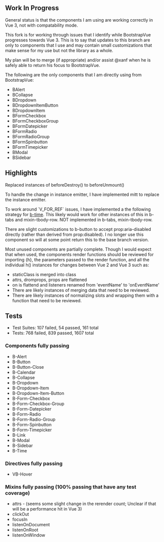 <h2>Work In Progress</h2>
<p>General status is that the components I am using are working correctly in Vue 3, not with compatability mode.
<p>
  This fork is for working through issues that I identify while BootstrapVue progresses towards Vue 3. This is to say that updates to this branch are only to components that I use and may contain small customizations that make sense for my use but not the library as a whole.
</p>

<p>My plan will be to merge (if appropriate) and/or assist @xanf when he is safely able to return his focus to BootstrapVue.</p>

<p>The following are the only components that I am directly using from BootstrapVue:</p>
<ul>
  <li>BAlert</li>
  <li>BCollapse</li>
  <li>BDropdown</li>
  <li>BDropdownItemButton</li>
  <li>BDropdownItem</li>
  <li>BFormCheckbox</li>
  <li>BFormCheckboxGroup</li>
  <li>BFormDatepicker</li>
  <li>BFormRadio</li>
  <li>BFormRadioGroup</li>
  <li>BFormSpinbutton</li>
  <li>BFormTimepicker</li>
  <li>BModal</li>
  <li>BSidebar</li>
</ul>

<h2>Highlights</h2>

<p>Replaced instances of beforeDestroy() to beforeUnmount()</p>

<p>To handle the change in instance emitter, I have implemented mitt to replace the instance emitter.

<p>To work around `V_FOR_REF` issues, I have implemented a the following strategy for <a href="https://docs.w3cub.com/vue~3/guide/migration/array-refs">b-time</a>. This likely would work for other instances of this in b-tabs and mixin-tbody-row. NOT implemented in b-tabs, mixin-tbody-row.</p>

<p>There are slight customizations to b-button to accept prop:aria-disabled directly (rather than derived from prop:disabled). I no longer use this component so will at some point return this to the base branch version.</p>

<p>Most unused components are partially complete. Though I would expect that when used, the components render functions should be reviewed for importing {h}, the parameters passed to the render function, and all the individual h() instances for changes between Vue 2 and Vue 3 such as:

<ul>
 <li>staticClass is merged into class</li>
 <li>attrs, dromprops, props are flattened</li>
 <li>on is flattend and listeners renamed from 'eventName' to 'onEventName'</li>
 <li>There are likely instances of merging data that need to be reviewed.</li>
 <li>There are likely instances of normalizing slots and wrapping them with a function that need to be reviewed.</li>
</ul>

<h2>Tests</h2>
<ul>
  <li>Test Suites: 107 failed, 54 passed, 161 total</li>
  <li>Tests:       768 failed, 839 passed, 1607 total</li>
</ul>

<h3>Components fully passing</h3>
<ul>
  <li>B-Alert</li>
  <li>B-Button</li>
  <li>B-Button-Close</li>
  <li>B-Calendar</li>
  <li>B-Collapse</li>
  <li>B-Dropdown</li>
  <li>B-Dropdown-Item</li>
  <li>B-Dropdown-Item-Button</li>
  <li>B-Form-Checkbox</li>
  <li>B-Form-Checkbox-Group</li>
  <li>B-Form-Datepicker</li>
  <li>B-Form-Radio</li>
  <li>B-Form-Radio-Group</li>
  <li>B-Form-Spinbutton</li>
  <li>B-Form-Timepicker</li>
  <li>B-Link</li>
  <li>B-Modal</li>
  <li>B-Sidebar</li>
  <li>B-Time</li>
</ul>
<h3>Directives fully passing</h3>
<ul>
  <li>VB-Hover</li>
</ul>
<h3>Mixins fully passing (100% passing that have any test coverage)</h3>
<ul>
  <li>attrs - (seems some slight change in the rerender count; Unclear if that will be a performance hit in Vue 3)</li>
  <li>clickOut</li>
  <li>focusIn</li>
  <li>listenOnDocument</li>
  <li>listenOnRoot</li>
  <li>listenOnWindow</li>
</ul>

